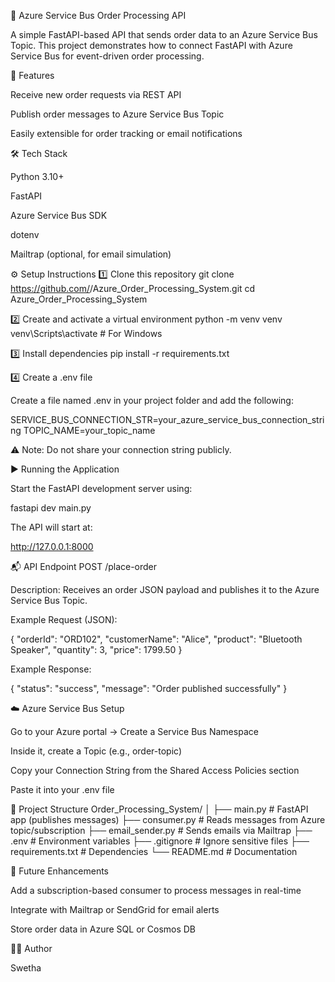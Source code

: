 🚀 Azure Service Bus Order Processing API

A simple FastAPI-based API that sends order data to an Azure Service Bus Topic.
This project demonstrates how to connect FastAPI with Azure Service Bus for event-driven order processing.

📘 Features

Receive new order requests via REST API

Publish order messages to Azure Service Bus Topic

Easily extensible for order tracking or email notifications

🛠️ Tech Stack

Python 3.10+

FastAPI

Azure Service Bus SDK

dotenv

Mailtrap (optional, for email simulation)

⚙️ Setup Instructions
1️⃣ Clone this repository
git clone https://github.com/<your-username>/Azure_Order_Processing_System.git
cd Azure_Order_Processing_System

2️⃣ Create and activate a virtual environment
python -m venv venv
venv\Scripts\activate  # For Windows

3️⃣ Install dependencies
pip install -r requirements.txt

4️⃣ Create a .env file

Create a file named .env in your project folder and add the following:

SERVICE_BUS_CONNECTION_STR=your_azure_service_bus_connection_string
TOPIC_NAME=your_topic_name


⚠️ Note: Do not share your connection string publicly.

▶️ Running the Application

Start the FastAPI development server using:

fastapi dev main.py


The API will start at:

http://127.0.0.1:8000

📬 API Endpoint
POST /place-order

Description:
Receives an order JSON payload and publishes it to the Azure Service Bus Topic.

Example Request (JSON):

{
  "orderId": "ORD102",
  "customerName": "Alice",
  "product": "Bluetooth Speaker",
  "quantity": 3,
  "price": 1799.50
}


Example Response:

{
  "status": "success",
  "message": "Order published successfully"
}

☁️ Azure Service Bus Setup

Go to your Azure portal → Create a Service Bus Namespace

Inside it, create a Topic (e.g., order-topic)

Copy your Connection String from the Shared Access Policies section

Paste it into your .env file

🧩 Project Structure
Order_Processing_System/
│
├── main.py                  # FastAPI app (publishes messages)
├── consumer.py              # Reads messages from Azure topic/subscription
├── email_sender.py          # Sends emails via Mailtrap
├── .env                     # Environment variables
├── .gitignore               # Ignore sensitive files
├── requirements.txt          # Dependencies
└── README.md                # Documentation

🚀 Future Enhancements

Add a subscription-based consumer to process messages in real-time

Integrate with Mailtrap or SendGrid for email alerts

Store order data in Azure SQL or Cosmos DB

🧑‍💻 Author

Swetha
